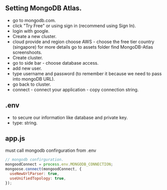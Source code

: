 ## Setting MongoDB Atlas.
* go to mongodb.com.
* click "Try Free" or using sign in (recommend using Sign In).
* login with google.
* Create a new cluster.
* cloud provide and region choose AWS - choose the free tier country (singapore) for more details go to assets folder find MongoDB-Atlas screenshoots.
* Create cluster.
* go to side bar - choose database access.
* add new user.
* type username and password (to remember it because we need to pass into mongoDB URL).
* go back to cluster.
* connect - connect your application - copy connection string.

## .env 
* to secure our information like database and private key.
* type: string.

## app.js
must call mongodb confirguration from .env
```javascript
// mongodb confirguration.
mongoodConnect = process.env.MONGODB_CONNECTION;
mongoose.connect(mongoodConnect, {
  useNewUrlParser: true,
  useUnifiedTopology: true,
});
```